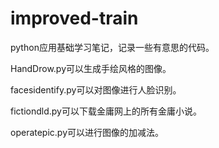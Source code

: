 # improved-train
python应用基础学习笔记，记录一些有意思的代码。

HandDrow.py可以生成手绘风格的图像。

facesidentify.py可以对图像进行人脸识别。

fictiondld.py可以下载金庸网上的所有金庸小说。

operatepic.py可以进行图像的加减法。

